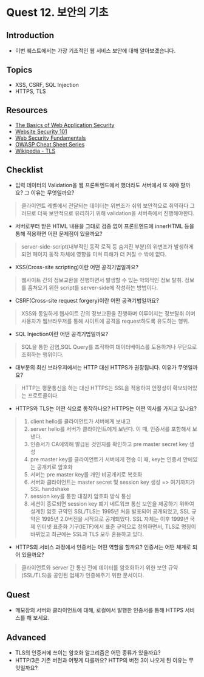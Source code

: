 # Quest 12. 보안의 기초

## Introduction
* 이번 퀘스트에서는 가장 기초적인 웹 서비스 보안에 대해 알아보겠습니다.

## Topics
* XSS, CSRF, SQL Injection
* HTTPS, TLS

## Resources
* [The Basics of Web Application Security](https://martinfowler.com/articles/web-security-basics.html)
* [Website Security 101](https://spyrestudios.com/web-security-101/)
* [Web Security Fundamentals](https://www.shopify.com.ng/partners/blog/web-security-2018)
* [OWASP Cheat Sheet Series](https://cheatsheetseries.owasp.org/)
* [Wikipedia - TLS](https://en.wikipedia.org/wiki/Transport_Layer_Security)

## Checklist
* 입력 데이터의 Validation을 웹 프론트엔드에서 했더라도 서버에서 또 해야 할까요? 그 이유는 무엇일까요?
>클라이언트 레벨에서 전달되는 데이터는 위변조가 쉬워 보안적으로 취약하다 그러므로 더욱 보안적으로 유리하기 위해 validation을 서버측에서 진행해야한다.
  * 서버로부터 받은 HTML 내용을 그대로 검증 없이 프론트엔드에 innerHTML 등을 통해 적용하면 어떤 문제점이 있을까요?
  >server-side-script(내부적인 동작 로직 등 숨겨진 부분)의 위변조가 발생하게 되면 페이지 동작 자체에 영향을 미쳐 피해가 더 커질 수  밖에 없다.
  * XSS(Cross-site scripting)이란 어떤 공격기법일까요?
  >웹사이트 간의 정보교환을 진행하면서 발생할 수 있는 악의적인 정보 탈취. 정보를 훔쳐오기 위한 script를 server-side에 작성하는 방법이다.
  * CSRF(Cross-site request forgery)이란 어떤 공격기법일까요?
  >XSS와 동일하게 웹사이트 간의 정보교환을 진행하며 이루어지는 정보탈취 이며 사용자가 웹브라우저를 통해 사이트에 공격을 request하도록 유도하는 행위.
  * SQL Injection이란 어떤 공격기법일까요?
  >SQL을 통한 감염,SQL Query를 조작하여 데이터베이스를 도용하거나 무단으로 조회하는 행위이다.
* 대부분의 최신 브라우저에서는 HTTP 대신 HTTPS가 권장됩니다. 이유가 무엇일까요?
>HTTP는 평문통신을 하는 대신 HTTPS는 SSL을 적용하여 안정성이 확보되어있는 프로토콜이다.
  * HTTPS와 TLS는 어떤 식으로 동작하나요? HTTPS는 어떤 역사를 가지고 있나요?
  >1. client hello를 클라이언트가 서버에게 보내고
  >2. server hello를 서버가 클라이언트에게 보낸다. 이 때, 인증서를 포함해서 보낸다.
  >3. 인증서가 CA에의해 발급된 것인지를 확인하고 pre master secret key 생성
  >4. pre master key를 클라이언트가 서버에게 전송 이 때, key는 인증서 안에있는 공개키로 암호화
  >5. 서버는 pre master key를 개인 비공개키로 복호화
  >6. 서버와 클라이언트는 master secret 및 session key 생성 => 여기까지가 SSL handshake
  >7. session key를 통한 대칭키 암호화 방식 통신
  >8. 세션이 종료되면 session key 폐기
  >네트워크 통신 보안을 제공하기 위하여 설계된 암호 규약인 SSL/TLS는 1995년 처음 발표되어 공개되었고, SSL 규약은 1995년 2.0버전을 시작으로 공개되었다.
  >SSL 자체는 이후 1999년 국제 인터넷 표준화 기구(IETF)에서 표준 규약으로 정의하면서, TLS로 명칭이 바뀌었고 최근에는 SSL과 TLS 모두 혼용하고 있다.
  * HTTPS의 서비스 과정에서 인증서는 어떤 역할을 할까요? 인증서는 어떤 체계로 되어 있을까요?
 >클라이언트와 server 간 통신 전에 데이터를 암호화하기 위한 보안 규약(SSL/TLS)을 공인된 업체가 인증해주기 위한 문서이다.

## Quest
* 메모장의 서버와 클라이언트에 대해, 로컬에서 발행한 인증서를 통해 HTTPS 서비스를 해 보세요.

## Advanced
* TLS의 인증서에 쓰이는 암호화 알고리즘은 어떤 종류가 있을까요?
* HTTP/3은 기존 버전과 어떻게 다를까요? HTTP의 버전 3이 나오게 된 이유는 무엇일까요?
